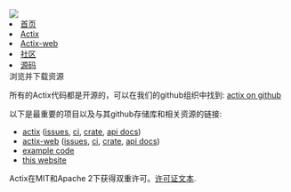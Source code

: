 <div id="actix">

<div id="actix-nav">
    <div class="logo">
        <a href="/crates/actix/"><img src="https://avatars2.githubusercontent.com/u/32776943?s=200&v=4"></a>
    </div>
    <div class="title">
        <li class="nav"><a href="/crates/actix/">首页</a></li>
        <li class="nav"><a href="/crates/actix/actix/">Actix</a></li>
        <li class="nav"><a href="/crates/actix/actix-web/">Actix-web</a></li>
        <li class="nav"><a href="/crates/actix/community.html">社区</a></li>
        <li class="nav"><a href="/crates/actix/code.html">源码</a></li>
    </div>
    
</div>
</div>

<div id="lanmu" style="margin: 0 -10%;padding-left: 10%;">
    <div id="word">浏览并下载资源</div>
</div>

所有的Actix代码都是开源的，可以在我们的github组织中找到: [actix
on github](https://github.com/actix)

以下是最重要的项目以及与其github存储库和相关资源的链接:

* [actix](https://github.com/actix/actix) ([issues](https://github.com/actix/actix/issues), [ci](https://travis-ci.org/actix/actix), [crate](https://crates.io/crates/actix), [api docs](https://docs.rs/actix))
* [actix-web](https://github.com/actix/actix-web) ([issues](https://github.com/actix/actix-web/issues), [ci](https://travis-ci.org/actix/actix-web), [crate](https://crates.io/crates/actix-web), [api docs](https://docs.rs/actix-web))
* [example code](https://github.com/actix/examples)
* [this website](https://github.com/actix-cn/actix-cn)

Actix在MIT和Apache 2下获得双重许可。[许可证文本](https://actix.rs/code/license/).
